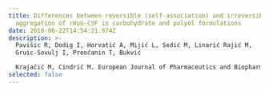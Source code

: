 ```yaml
---
title: Differences between reversible (self-association) and irreversible
  aggregation of rHuG-CSF in carbohydrate and polyol formulations
date: 2010-06-22T14:54:21.974Z
description: >-
  Pavišic R, Dodig I, Horvatić A, Mijić L, Sedić M, Linarić Rajić M,
  Gruic-Sovulj I, Preočanin T, Bukvić

  Krajačić M, Cindrić M. European Journal of Pharmaceutics and Biopharmaceutics 76 (2010) 357–365.
selected: false
---
```

